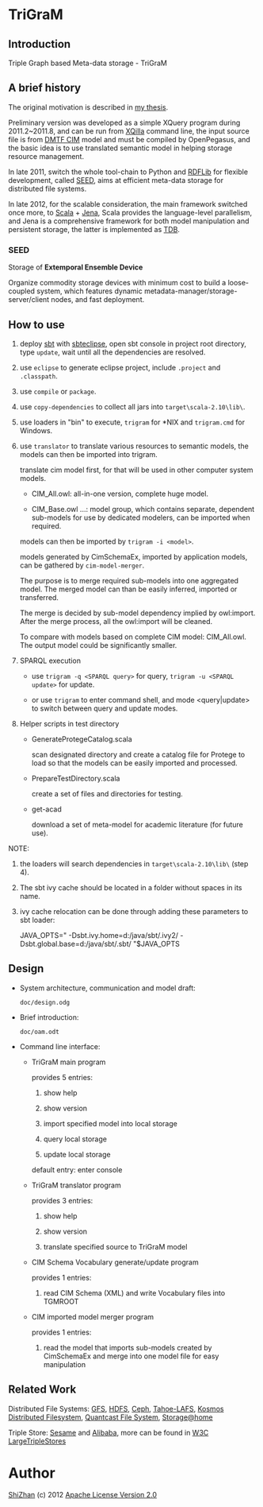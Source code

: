 TriGraM
=======

Introduction
------------

Triple Graph based Meta-data storage - TriGraM

A brief history
---------------

The original motivation is described in
[my thesis](http://cdmd.cnki.com.cn/Article/CDMD-10487-1012268216.htm).

Preliminary version was developed as a simple XQuery program during 2011.2\~2011.8,
and can be run from [XQilla](http://xqilla.sourceforge.net/HomePage) command line,
the input source file is from [DMTF CIM](http://www.dmtf.org/standards/cim) model
and must be compiled by OpenPegasus, and the basic idea is to use translated
semantic model in helping storage resource management.

In late 2011, switch the whole tool-chain to Python and
[RDFLib](https://github.com/RDFLib/rdflib) for flexible development,
called [SEED](#seed), aims at efficient meta-data storage for distributed file
systems.

In late 2012, for the scalable consideration, the main framework
switched once more, to [Scala](http://www.scala-lang.org/) +
[Jena](http://jena.apache.org/), Scala provides the language-level parallelism,
and Jena is a comprehensive framework for both model manipulation and persistent
storage, the latter is implemented as
[TDB](http://jena.apache.org/documentation/tdb/).

### SEED

Storage of **Extemporal Ensemble Device**

Organize commodity storage devices with minimum cost to build a
loose-coupled system, which features dynamic
metadata-manager/storage-server/client nodes, and fast deployment.

How to use
----------

1.  deploy [sbt](https://github.com/harrah/xsbt/wiki) with
    [sbteclipse](https://github.com/typesafehub/sbteclipse), open sbt
    console in project root directory, type `update`, wait until all the
    dependencies are resolved.

2.  use `eclipse` to generate eclipse project, include `.project` and
    `.classpath`.

3.  use `compile` or `package`.

4.  use `copy-dependencies` to collect all jars into `target\scala-2.10\lib\`.

5.  use loaders in "bin" to execute, `trigram` for \*NIX and
    `trigram.cmd` for Windows.

6.  use `translator` to translate various resources to semantic models,
    the models can then be imported into trigram.

    translate cim model first, for that will be used in other computer system models.

    * CIM_All.owl: all-in-one version, complete huge model.

    * CIM_Base.owl ...: model group, which contains separate, dependent sub-models
      for use by dedicated modelers, can be imported when required.

    models can then be imported by `trigram -i <model>`.

    models generated by CimSchemaEx, imported by application models, can be gathered
    by `cim-model-merger`.

    The purpose is to merge required sub-models into one aggregated model.
    The merged model can than be easily inferred, imported or transferred.

    The merge is decided by sub-model dependency implied by owl:import.
    After the merge process, all the owl:import will be cleaned.

    To compare with models based on complete CIM model: CIM_All.owl.
    The output model could be significantly smaller.

7.  SPARQL execution

    * use `trigram -q <SPARQL query>` for query, `trigram -u <SPARQL update>` for update.

    * or use `trigram` to enter command shell, and mode <query|update> to
      switch between query and update modes.

8.  Helper scripts in test directory

    * GenerateProtegeCatalog.scala

      scan designated directory and create a catalog file for Protege to load
      so that the models can be easily imported and processed.

    * PrepareTestDirectory.scala

      create a set of files and directories for testing.

    * get-acad

      download a set of meta-model for academic literature (for future use).

NOTE:

1.  the loaders will search dependencies in `target\scala-2.10\lib\` (step 4).

2.  The sbt ivy cache should be located in a folder without spaces in its name.

3.  ivy cache relocation can be done through adding these parameters to
    sbt loader:

    JAVA\_OPTS=" -Dsbt.ivy.home=d:/java/sbt/.ivy2/
    -Dsbt.global.base=d:/java/sbt/.sbt/ "\$JAVA\_OPTS

Design
------

-   System architecture, communication and model draft:

    `doc/design.odg`

-   Brief introduction:

    `doc/oam.odt`

-   Command line interface:

    * TriGraM main program

      provides 5 entries:

      1. show help

      2. show version

      3. import specified model into local storage

      4. query local storage

      5. update local storage

      default entry: enter console

    * TriGraM translator program

      provides 3 entries:

      1. show help

      2. show version

      3. translate specified source to TriGraM model

    * CIM Schema Vocabulary generate/update program

      provides 1 entries:

      1. read CIM Schema (XML) and write Vocabulary files into TGMROOT

    * CIM imported model merger program

      provides 1 entries:

      1. read the model that imports sub-models created by CimSchemaEx
         and merge into one model file for easy manipulation

Related Work
------------

Distributed File Systems: [GFS](http://labs.google.com/papers/gfs.html),
[HDFS](http://hadoop.apache.org/index.html), [Ceph](http://ceph.com/),
[Tahoe-LAFS](https://tahoe-lafs.org/trac/tahoe-lafs),
[Kosmos Distributed Filesystem](http://code.google.com/p/kosmosfs/),
[Quantcast File System](https://github.com/quantcast/qfs),
[Storage@home](http://cs.stanford.edu/people/beberg/Storage@home2007.pdf)

Triple Store: [Sesame](http://www.openrdf.org/) and
[Alibaba](http://www.openrdf.org/alibaba.jsp), more can be found in [W3C
LargeTripleStores](http://www.w3.org/wiki/LargeTripleStores)

Author
======

[ShiZhan](http://shizhan.github.com/) (c) 2012 [Apache License Version
2.0](http://www.apache.org/licenses/)
